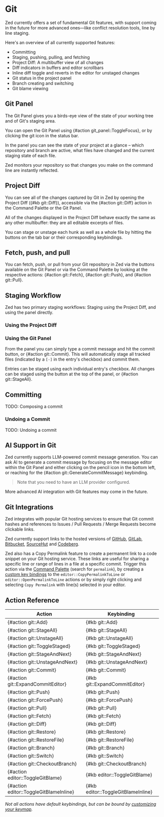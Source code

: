 # Git

Zed currently offers a set of fundamental Git features, with support coming in the future for more advanced ones—like conflict resolution tools, line by line staging.

Here's an overview of all currently supported features:

- Committing
- Staging, pushing, pulling, and fetching
- Project Diff: A multibuffer view of all changes
- Diff indicators in buffers and editor scrollbars
- Inline diff toggle and reverts in the editor for unstaged changes
- Git status in the project panel
- Branch creating and switching
- Git blame viewing

## Git Panel

The Git Panel gives you a birds-eye view of the state of your working tree and of Git's staging area.

You can open the Git Panel using {#action git_panel::ToggleFocus}, or by clicking the git icon in the status bar.

In the panel you can see  the state of your project at a glance – which repository and branch are active, what files have changed and the current staging state of each file.

Zed monitors your repository so that changes you make on the command line are instantly reflected.


## Project Diff

You can see all of the changes captured by Git in Zed by opening the Project Diff ({#kb git::Diff}), accessible via the {#action git::Diff} action in the Command Palette or the Git Panel.

All of the changes displayed in the Project Diff behave exactly the same as any other multibuffer: they are all editable excerpts of files.

You can stage or unstage each hunk as well as a whole file by hitting the buttons on the tab bar or their corresponding keybindings.

<!-- Add media and keybinding -->

## Fetch, push, and pull

You can fetch, push, or pull from your Git repository in Zed via the buttons available on the Git Panel or via the Command Palette by looking at the respective actions: {#action git::Fetch}, {#action git::Push}, and {#action git::Pull}.

## Staging Workflow

Zed has two primary staging workflows: Staging using the Project Diff, and using the panel directly.

### Using the Project Diff

### Using the Git Panel

From the panel you can simply type a commit message and hit the commit button, or {#action git::Commit}. This will automatically stage all tracked files (indicated by a `[·]` in the entry's checkbox) and commit them.

<!-- Show a set of changes with default staged -->

Entries can be staged using each individual entry's checkbox. All changes can be staged using the button at the top of the panel, or {#action git::StageAll}.

<!-- Add media and keybinding -->

## Committing

TODO: Composing a commit

### Undoing a Commit

TODO: Undoing a commit

## AI Support in Git

Zed currently supports LLM-powered commit message generation. 
You can ask AI to generate a commit message by focusing on the message editor within the Git Panel and either clicking on the pencil icon in the bottom left, or reaching for the {#action git::GenerateCommitMessage} keybinding.

> Note that you need to have an LLM provider configured.

<!-- Add media and keybinding -->

More advanced AI integration with Git features may come in the future.

<!--
## Git Hunk Navigation

TBD: Explain Git Hunks

- Navigating hunks
- Expanding hunks
- Reverting hunks
-->

## Git Integrations

Zed integrates with popular Git hosting services to ensure that Git commit hashes and references to Issues / Pull Requests / Merge Requests become clickable links.

Zed currently support links to the hosted versions of
[GitHub](https://github.com),
[GitLab](https://gitlab.com),
[Bitbucket](https://bitbucket.org),
[SourceHut](https://sr.ht) and
[Codeberg](https://codeberg.org).

Zed also has a Copy Permalink feature to create a permanent link to a code snippet on your Git hosting service.
These links are useful for sharing a specific line or range of lines in a file at a specific commit.
Trigger this action via the [Command Palette](./getting-started.md#command-palette) (search for `permalink`),
by creating a [custom key bindings](key-bindings.md#custom-key-bindings) to the
`editor::CopyPermalinkToLine` or `editor::OpenPermalinkToLine` actions
or by simply right clicking and selecting `Copy Permalink` with line(s) selected in your editor.

## Action Reference

| Action | Keybinding |
|--------|-------------|
| {#action git::Add} | {#kb git::Add} |
| {#action git::StageAll} | {#kb git::StageAll} |
| {#action git::UnstageAll} | {#kb git::UnstageAll} |
| {#action git::ToggleStaged} | {#kb git::ToggleStaged} |
| {#action git::StageAndNext} | {#kb git::StageAndNext} |
| {#action git::UnstageAndNext} | {#kb git::UnstageAndNext} |
| {#action git::Commit} | {#kb git::Commit} |
| {#action git::ExpandCommitEditor} | {#kb git::ExpandCommitEditor} |
| {#action git::Push} | {#kb git::Push} |
| {#action git::ForcePush} | {#kb git::ForcePush} |
| {#action git::Pull} | {#kb git::Pull} |
| {#action git::Fetch} | {#kb git::Fetch} |
| {#action git::Diff} | {#kb git::Diff} |
| {#action git::Restore} | {#kb git::Restore} |
| {#action git::RestoreFile} | {#kb git::RestoreFile} |
| {#action git::Branch} | {#kb git::Branch} |
| {#action git::Switch} | {#kb git::Switch} |
| {#action git::CheckoutBranch} | {#kb git::CheckoutBranch} |
| {#action editor::ToggleGitBlame} | {#kb editor::ToggleGitBlame} |
| {#action editor::ToggleGitBlameInline} | {#kb editor::ToggleGitBlameInline} |

_Not all actions have default keybindings, but can be bound by [customizing your keymap](/key-bindings.md#user-keymaps)._
